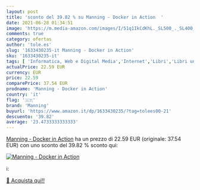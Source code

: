 ```yaml
---
layout: post
title: 'sconto del 39.82 % su Manning - Docker in Action  '
date: 2021-06-28 01:34:51
image: 'https://m.media-amazon.com/images/I/51q1IkCdKhL._SL500_._SL400_.jpg'
comments: true
category: ofertas
author: 'tole.es'
slug: '1633430235-it Manning - Docker in Action'
sku: '1633430235-it'
tags: [ 'Informatica, Web e Digital Media','Internet','Libri','Libri universitari','Libri universitari informatica','Progettazione e ingegneria del software','Programmazione','Reti e sistemi amministrativi','Sicurezza informatica','Sistemi operativi','manning', ]
actualPrice: 22.59 EUR
currency: EUR
price: 22.59
comparePrice: 37.54 EUR
prodname: 'Manning - Docker in Action'
country: 'it'
flag: '🇮🇹'
brand: 'Manning'
buyurl: 'https://www.amazon.it/dp/1633430235/?tag=tolees00-21'
descuento: '39.82'
average: '23.4733333333333'
---
```


[Manning - Docker in Action](https://www.amazon.it/dp/1633430235/?tag=tolees00-21) ha un prezzo di 22.59 EUR (originale: 37.54 EUR) con uno sconto del 39.82 % sconto qui:

[![Manning - Docker in Action](https://m.media-amazon.com/images/I/51q1IkCdKhL._SL500_._SL400_.jpg)](https://www.amazon.it/dp/1633430235/?tag=tolees00-21)

ℹ️:


[🛒 Acquista qui!!](https://www.amazon.it/dp/1633430235/?tag=tolees00-21)
